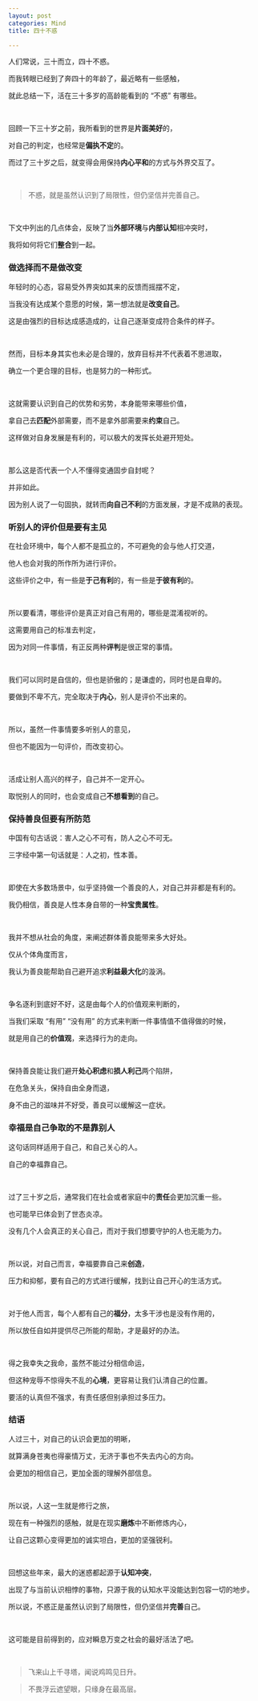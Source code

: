```yaml
---
layout: post
categories: Mind
title: 四十不惑

---
```


人们常说，三十而立，四十不惑。

而我转眼已经到了奔四十的年龄了，最近略有一些感触，

就此总结一下，活在三十多岁的高龄能看到的 “不惑” 有哪些。

<br/>

回顾一下三十岁之前，我所看到的世界是**片面美好**的，

对自己的判定，也经常是**偏执不定**的。

而过了三十岁之后，就变得会用保持**内心平和**的方式与外界交互了。

<br/>

> 不惑，就是虽然认识到了局限性，但仍坚信并完善自己。

<br/>

下文中列出的几点体会，反映了当**外部环境**与**内部认知**相冲突时，

我将如何将它们**整合**到一起。

### 做选择而不是做改变

年轻时的心态，容易受外界突如其来的反馈而摇摆不定，

当我没有达成某个意愿的时候，第一想法就是**改变自己**。

这是由强烈的目标达成感造成的，让自己逐渐变成符合条件的样子。

<br/>

然而，目标本身其实也未必是合理的，放弃目标并不代表着不思进取，

确立一个更合理的目标，也是努力的一种形式。

<br/>

这就需要认识到自己的优势和劣势，本身能带来哪些价值，

拿自己去**匹配**外部需要，而不是拿外部需要来**约束**自己。

这样做对自身发展是有利的，可以极大的发挥长处避开短处。

<br/>

那么这是否代表一个人不懂得变通固步自封呢？

并非如此。

因为别人说了一句固执，就转而**向自己不利**的方面发展，才是不成熟的表现。

### 听别人的评价但是要有主见

在社会环境中，每个人都不是孤立的，不可避免的会与他人打交道，

他人也会对我的所作所为进行评价。

这些评价之中，有一些是**于己有利**的，有一些是**于彼有利**的。

<br/>

所以要看清，哪些评价是真正对自己有用的，哪些是混淆视听的。

这需要用自己的标准去判定，

因为对同一件事情，有正反两种**评判**是很正常的事情。

<br/>

我们可以同时是自信的，但也是骄傲的；是谦虚的，同时也是自卑的。

要做到不卑不亢，完全取决于**内心**，别人是评价不出来的。

<br/>

所以，虽然一件事情要多听别人的意见，

但也不能因为一句评价，而改变初心。

<br/>

活成让别人高兴的样子，自己并不一定开心。

取悦别人的同时，也会变成自己**不想看到**的自己。

### 保持善良但要有所防范

中国有句古话说：害人之心不可有，防人之心不可无。

三字经中第一句话就是：人之初，性本善。

<br/>

即使在大多数场景中，似乎坚持做一个善良的人，对自己并非都是有利的。

我仍相信，善良是人性本身自带的一种**宝贵属性**。

<br/>

我并不想从社会的角度，来阐述群体善良能带来多大好处。

仅从个体角度而言，

我认为善良能帮助自己避开追求**利益最大化**的漩涡。

<br/>

争名逐利到底好不好，这是由每个人的价值观来判断的，

当我们采取 “有用” “没有用” 的方式来判断一件事情值不值得做的时候，

就是用自己的**价值观**，来选择行为的走向。

<br/>

保持善良能让我们避开**处心积虑**和**损人利己**两个陷阱，

在危急关头，保持自由全身而退，

身不由己的滋味并不好受，善良可以缓解这一症状。

### 幸福是自己争取的不是靠别人

这句话同样适用于自己，和自己关心的人。

自己的幸福靠自己。

<br/>

过了三十岁之后，通常我们在社会或者家庭中的**责任**会更加沉重一些。

也可能早已体会到了世态炎凉。

没有几个人会真正的关心自己，而对于我们想要守护的人也无能为力。

<br/>

所以说，对自己而言，幸福要靠自己来**创造**，

压力和抑郁，要有自己的方式进行缓解，找到让自己开心的生活方式。

<br/>

对于他人而言，每个人都有自己的**福分**，太多干涉也是没有作用的，

所以放任自如并提供尽己所能的帮助，才是最好的办法。

<br/>

得之我幸失之我命，虽然不能过分相信命运，

但这种宠辱不惊得失不乱的**心境**，更容易让我们认清自己的位置。

要活的认真但不强求，有责任感但别承担过多压力。

### 结语

人过三十，对自己的认识会更加的明晰，

就算满身苍夷也得豪情万丈，无济于事也不失去内心的方向。

会更加的相信自己，更加全面的理解外部信息。

<br/>

所以说，人这一生就是修行之旅，

现在有一种强烈的感触，就是在现实**磨炼**中不断修炼内心，

让自己这颗心变得更加的诚实坦白，更加的坚强锐利。

<br/>

回想这些年来，最大的迷惑都起源于**认知冲突**，

出现了与当前认识相悖的事物，只源于我的认知水平没能达到包容一切的地步。

所以说，不惑正是虽然认识到了局限性，但仍坚信并**完善**自己。

<br/>

这可能是目前得到的，应对瞬息万变之社会的最好活法了吧。

<br/>

> 飞来山上千寻塔，闻说鸡鸣见日升。

> 不畏浮云遮望眼，只缘身在最高层。
